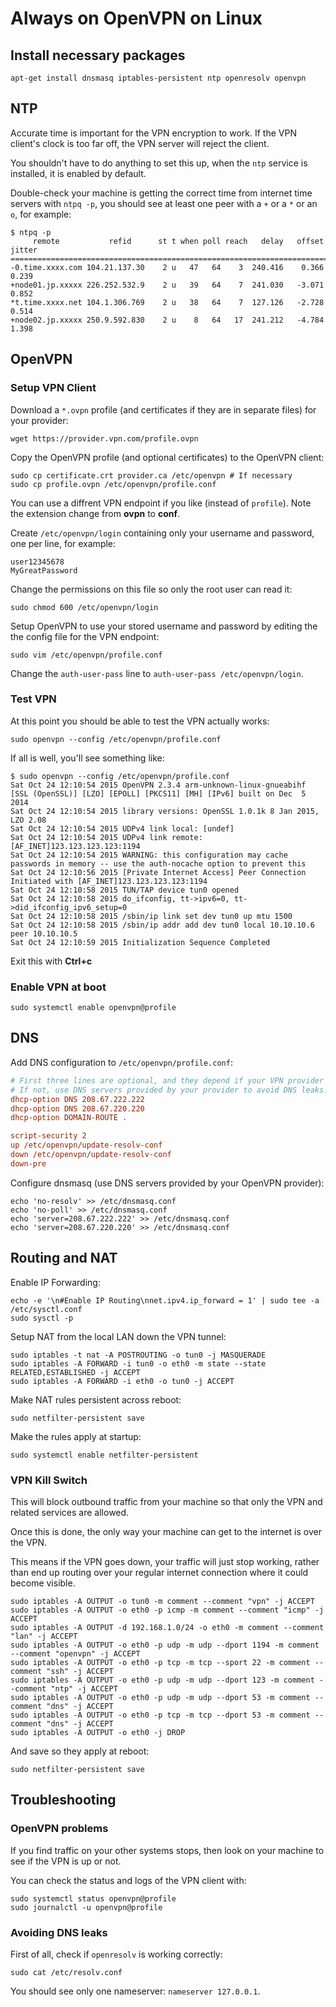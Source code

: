 # Always on OpenVPN on Linux

## Install necessary packages

```console
apt-get install dnsmasq iptables-persistent ntp openresolv openvpn
```

## NTP

Accurate time is important for the VPN encryption to work. If the VPN client's clock is too far off, the VPN server will reject the client.

You shouldn't have to do anything to set this up, when the `ntp` service is installed, it is enabled by default.

Double-check your machine is getting the correct time from internet time servers with `ntpq -p`, you should see at least one peer with a `+` or a `*` or an `o`, for example:

```console
$ ntpq -p
     remote           refid      st t when poll reach   delay   offset  jitter
==============================================================================
-0.time.xxxx.com 104.21.137.30    2 u   47   64    3  240.416    0.366   0.239
+node01.jp.xxxxx 226.252.532.9    2 u   39   64    7  241.030   -3.071   0.852
*t.time.xxxx.net 104.1.306.769    2 u   38   64    7  127.126   -2.728   0.514
+node02.jp.xxxxx 250.9.592.830    2 u    8   64   17  241.212   -4.784   1.398
```

## OpenVPN

### Setup VPN Client

Download a `*.ovpn` profile (and certificates if they are in separate files) for your provider:

```console
wget https://provider.vpn.com/profile.ovpn
```

Copy the OpenVPN profile (and optional certificates) to the OpenVPN client:

```console
sudo cp certificate.crt provider.ca /etc/openvpn # If necessary
sudo cp profile.ovpn /etc/openvpn/profile.conf
```

You can use a diffrent VPN endpoint if you like (instead of `profile`). Note the extension change from **ovpn** to **conf**.

Create `/etc/openvpn/login` containing only your username and password, one per line, for example:

```text
user12345678
MyGreatPassword
```

Change the permissions on this file so only the root user can read it:

```console
sudo chmod 600 /etc/openvpn/login
```

Setup OpenVPN to use your stored username and password by editing the the config file for the VPN endpoint:

```console
sudo vim /etc/openvpn/profile.conf
```

Change the `auth-user-pass` line to `auth-user-pass /etc/openvpn/login`.

### Test VPN

At this point you should be able to test the VPN actually works:

```console
sudo openvpn --config /etc/openvpn/profile.conf
```

If all is well, you'll see something like:

```console
$ sudo openvpn --config /etc/openvpn/profile.conf
Sat Oct 24 12:10:54 2015 OpenVPN 2.3.4 arm-unknown-linux-gnueabihf [SSL (OpenSSL)] [LZO] [EPOLL] [PKCS11] [MH] [IPv6] built on Dec  5 2014
Sat Oct 24 12:10:54 2015 library versions: OpenSSL 1.0.1k 8 Jan 2015, LZO 2.08
Sat Oct 24 12:10:54 2015 UDPv4 link local: [undef]
Sat Oct 24 12:10:54 2015 UDPv4 link remote: [AF_INET]123.123.123.123:1194
Sat Oct 24 12:10:54 2015 WARNING: this configuration may cache passwords in memory -- use the auth-nocache option to prevent this
Sat Oct 24 12:10:56 2015 [Private Internet Access] Peer Connection Initiated with [AF_INET]123.123.123.123:1194
Sat Oct 24 12:10:58 2015 TUN/TAP device tun0 opened
Sat Oct 24 12:10:58 2015 do_ifconfig, tt->ipv6=0, tt->did_ifconfig_ipv6_setup=0
Sat Oct 24 12:10:58 2015 /sbin/ip link set dev tun0 up mtu 1500
Sat Oct 24 12:10:58 2015 /sbin/ip addr add dev tun0 local 10.10.10.6 peer 10.10.10.5
Sat Oct 24 12:10:59 2015 Initialization Sequence Completed
```

Exit this with **Ctrl+c**

### Enable VPN at boot

```console
sudo systemctl enable openvpn@profile
```

## DNS

Add DNS configuration to `/etc/openvpn/profile.conf`:

```ini
# First three lines are optional, and they depend if your VPN provider provides those values or not.
# If not, use DNS servers provided by your provider to avoid DNS leaks!
dhcp-option DNS 208.67.222.222
dhcp-option DNS 208.67.220.220
dhcp-option DOMAIN-ROUTE .

script-security 2
up /etc/openvpn/update-resolv-conf
down /etc/openvpn/update-resolv-conf
down-pre
```

Configure dnsmasq (use DNS servers provided by your OpenVPN provider):

```console
echo 'no-resolv' >> /etc/dnsmasq.conf
echo 'no-poll' >> /etc/dnsmasq.conf
echo 'server=208.67.222.222' >> /etc/dnsmasq.conf
echo 'server=208.67.220.220' >> /etc/dnsmasq.conf
```

## Routing and NAT

Enable IP Forwarding:

```console
echo -e '\n#Enable IP Routing\nnet.ipv4.ip_forward = 1' | sudo tee -a /etc/sysctl.conf
sudo sysctl -p
```

Setup NAT from the local LAN down the VPN tunnel:

```console
sudo iptables -t nat -A POSTROUTING -o tun0 -j MASQUERADE
sudo iptables -A FORWARD -i tun0 -o eth0 -m state --state RELATED,ESTABLISHED -j ACCEPT
sudo iptables -A FORWARD -i eth0 -o tun0 -j ACCEPT
```

Make NAT rules persistent across reboot:

```console
sudo netfilter-persistent save
```

Make the rules apply at startup:

```console
sudo systemctl enable netfilter-persistent
```

### VPN Kill Switch

This will block outbound traffic from your machine so that only the VPN and related services are allowed.

Once this is done, the only way your machine can get to the internet is over the VPN.

This means if the VPN goes down, your traffic will just stop working, rather than end up routing over your regular internet connection where it could become visible.

```console
sudo iptables -A OUTPUT -o tun0 -m comment --comment "vpn" -j ACCEPT
sudo iptables -A OUTPUT -o eth0 -p icmp -m comment --comment "icmp" -j ACCEPT
sudo iptables -A OUTPUT -d 192.168.1.0/24 -o eth0 -m comment --comment "lan" -j ACCEPT
sudo iptables -A OUTPUT -o eth0 -p udp -m udp --dport 1194 -m comment --comment "openvpn" -j ACCEPT
sudo iptables -A OUTPUT -o eth0 -p tcp -m tcp --sport 22 -m comment --comment "ssh" -j ACCEPT
sudo iptables -A OUTPUT -o eth0 -p udp -m udp --dport 123 -m comment --comment "ntp" -j ACCEPT
sudo iptables -A OUTPUT -o eth0 -p udp -m udp --dport 53 -m comment --comment "dns" -j ACCEPT
sudo iptables -A OUTPUT -o eth0 -p tcp -m tcp --dport 53 -m comment --comment "dns" -j ACCEPT
sudo iptables -A OUTPUT -o eth0 -j DROP
```

And save so they apply at reboot:

```console
sudo netfilter-persistent save
```

## Troubleshooting

### OpenVPN problems

If you find traffic on your other systems stops, then look on your machine to see if the VPN is up or not.

You can check the status and logs of the VPN client with:

```console
sudo systemctl status openvpn@profile
sudo journalctl -u openvpn@profile
```

### Avoiding DNS leaks

First of all, check if `openresolv` is working correctly:

```console
sudo cat /etc/resolv.conf
```

You should see only one nameserver: `nameserver 127.0.0.1`.



